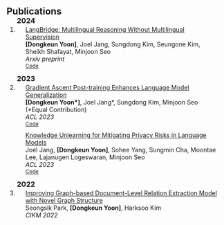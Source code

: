 <h2 id="publications" style="margin: 2px 0px -15px;">Publications</h2>

<div class="publications">
<ol class="bibliography">
<h3 id="year" style="margin: 2px 0px ;">2024</h3>
<li>
<div class="pub-row">
  <div class="col-sm-9" style="position: relative;padding-right: 15px;padding-left: 20px;padding-bottom: 10px">
    <div class="title"><a href="https://arxiv.org/abs/2401.10695">LangBridge: Multilingual Reasoning Without Multilingual Supervision</a></div>
    <div class="author"><strong>[Dongkeun Yoon]</strong>, Joel Jang, Sungdong Kim, Seungone Kim, Sheikh Shafayat, Minjoon Seo </div>
    <div class="periodical"><em>Arxiv preprint</em></div>
    <div class="links">
      <a href="https://github.com/kaistAI/GAP" class="btn btn-sm z-depth-0" role="button" target="_blank" style="font-size:12px;">Code</a>
    </div>
  </div>
</div>
</li>  
<h3 id="year" style="margin: 2px 0px ;">2023</h3>
<li>
<div class="pub-row">
  <div class="col-sm-9" style="position: relative;padding-right: 15px;padding-left: 20px;padding-bottom: 10px">
    <div class="title"><a href="https://arxiv.org/abs/2306.07052">Gradient Ascent Post-training Enhances Language Model Generalization</a></div>
    <div class="author"><strong>[Dongkeun Yoon*]</strong>, Joel Jang*, Sungdong Kim, Minjoon Seo (*Equal Contribution)</div>
    <div class="periodical"><em>ACL 2023</em></div>
    <div class="links">
      <a href="https://github.com/kaistAI/GAP" class="btn btn-sm z-depth-0" role="button" target="_blank" style="font-size:12px;">Code</a>
    </div>
  </div>
</div>
<div class="pub-row">
  <div class="col-sm-9" style="position: relative;padding-right: 15px;padding-left: 20px;padding-bottom: 10px">
    <div class="title"><a href="https://arxiv.org/abs/2210.01504">Knowledge Unlearning for Mitigating Privacy Risks in Language Models</a></div>
    <div class="author">Joel Jang, <strong>[Dongkeun Yoon]</strong>, Sohee Yang, Sungmin Cha, Moontae Lee, Lajanugen Logeswaran, Minjoon Seo</div>
    <div class="periodical"><em>ACL 2023</em></div>
    <div class="links">
      <a href="https://github.com/joeljang/knowledge-unlearning" class="btn btn-sm z-depth-0" role="button" target="_blank" style="font-size:12px;">Code</a>
    </div>
  </div>
</div>
</li>
<h3 id="year" style="margin: 2px 0px ;">2022</h3>
<li>
<div class="pub-row">
  <div class="col-sm-9" style="position: relative;padding-right: 15px;padding-left: 20px;padding-bottom: 10px">
    <div class="title"><a href="https://dl.acm.org/doi/abs/10.1145/3511808.3557615">Improving Graph-based Document-Level Relation Extraction Model with Novel Graph Structure</a></div>
    <div class="author">Seongsik Park, <strong>[Dongkeun Yoon]</strong>, Harksoo Kim</div>
    <div class="periodical"><em>CIKM 2022</em></div>
  </div>
</div>
</li>
<br>

</ol>
</div>
